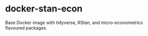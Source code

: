# docker-stan-econ
Base Docker image with tidyverse, RStan, and micro-econometrics flavoured packages.
